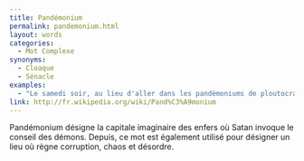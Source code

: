 ```yaml
---
title: Pandémonium
permalink: pandemonium.html
layout: words
categories:
  - Mot Complexe
synonyms:
  - Cloaque
  - Sénacle
examples:
  - "Le samedi soir, au lieu d'aller dans les pandémoniums de ploutocrates concupiscents, vous feriez mieux de réviser vos maths..."
link: http://fr.wikipedia.org/wiki/Pand%C3%A9monium
---
```


Pandémonium désigne la capitale imaginaire des enfers où Satan invoque le conseil des démons. Depuis, ce mot est également utilisé pour désigner un lieu où règne corruption, chaos et désordre.
